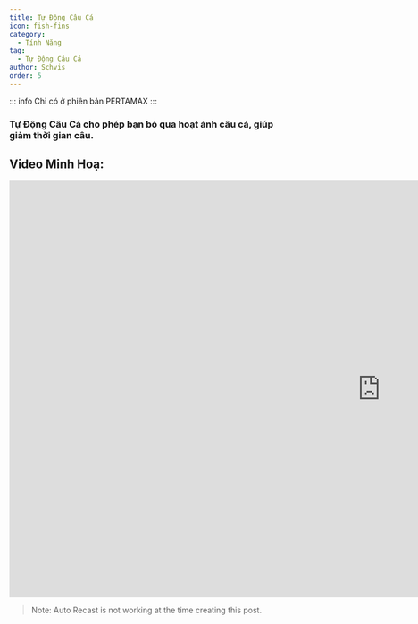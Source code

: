 ```yaml
---
title: Tự Động Câu Cá
icon: fish-fins
category:
  - Tính Năng
tag:
  - Tự Động Câu Cá
author: Schvis
order: 5
---
```

::: info Chỉ có ở phiên bản PERTAMAX
:::

### Tự Động Câu Cá cho phép bạn bỏ qua hoạt ảnh câu cá, giúp giảm thời gian câu.

## Video Minh Hoạ:

<div class="iframe-container"><iframe width="1328" height="747" src="https://www.youtube.com/embed/K_l4Tg-81iQ?list=PL5eI1Tb64p56g27qfYk7VuFTz4FK6YrKa" title="Korepi - Auto Fish" frameborder="0" allow="accelerometer; autoplay; clipboard-write; encrypted-media; gyroscope; picture-in-picture; web-share" referrerpolicy="strict-origin-when-cross-origin" allowfullscreen></iframe></div>

> Note: Auto Recast is not working at the time creating this post.